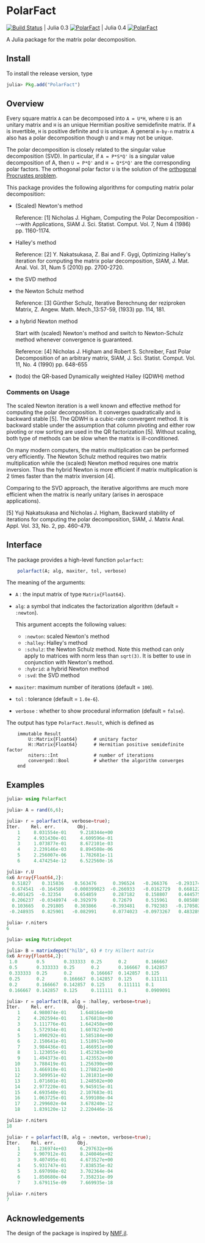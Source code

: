 # PolarFact

[![Build Status](https://travis-ci.org/weijianzhang/PolarFact.jl.svg?branch=master)](https://travis-ci.org/weijianzhang/PolarFact.jl)
| Julia 0.3 [![PolarFact](http://pkg.julialang.org/badges/PolarFact_release.svg)](http://pkg.julialang.org/?pkg=PolarFact&ver=release)
| Julia 0.4 [![PolarFact](http://pkg.julialang.org/badges/PolarFact_nightly.svg)](http://pkg.julialang.org/?pkg=PolarFact&ver=nightly)

A Julia package for the matrix polar decomposition.

## Install

To install the release version, type

```julia
julia> Pkg.add("PolarFact")
```

## Overview 

Every square matrix ``A`` can be decomposed into ``A = U*H``, where
``U`` is an unitary matrix and ``H`` is an unique Hermitian positive
semidefinite matrix. If ``A`` is invertible, ``H`` is positive
definite and ``U`` is unique. A general ``m-by-n`` matrix ``A`` also
has a polar decomposition though ``U`` and ``H`` may not be unique.

The polar decomposition is closely related to the singular value
decomposition (SVD). In particular, if ``A = P*S*Q'`` is a
singular value decomposition of A, then ``U = P*Q'`` and ``H =
Q*S*Q'`` are the corresponding polar factors. The orthogonal polar
factor ``U`` is the solution of the
[orthogonal Procrustes problem](http://en.wikipedia.org/wiki/Orthogonal_Procrustes_problem).

This package provides the following algorithms for computing matrix
polar decomposition:

* (Scaled) Newton's method

	Reference:
	[1] Nicholas J. Higham, Computing the Polar Decomposition ---with Applications,
	SIAM J. Sci. Statist. Comput. Vol. 7, Num 4 (1986) pp. 1160-1174.
	
* Halley's method

	Reference:
	[2] Y. Nakatsukasa, Z. Bai and F. Gygi, Optimizing Halley's iteration 
	for computing the matrix polar decomposition, SIAM, J. Mat. Anal. 
	Vol. 31, Num 5 (2010) pp. 2700-2720. 

* the SVD method

* the Newton Schulz method 

	Reference:
	[3] Günther Schulz, Iterative Berechnung der reziproken Matrix, Z. Angew.
	Math. Mech.,13:57-59, (1933) pp. 114, 181.

* a hybrid Newton method

	Start with (scaled) Newton's method and switch to Newton-Schulz method
	whenever convergence is guaranteed.

	Reference:
	[4] Nicholas J. Higham and Robert S. Schreiber, Fast Polar
	Decomposition of an arbitrary matrix, SIAM, J. Sci. Statist. Comput.
	Vol. 11, No. 4 (1990) pp. 648-655

* (todo) the QR-based Dynamically weighted Halley (QDWH) method  

### Comments on Usage

The scaled Newton iteration is a well known and effective method for
computing the polar decomposition. It converges quadratically and is
backward stable [5]. The QDWH is a cubic-rate convergent method.
It is backward stable under the assumption that column pivoting and
either row pivoting or row sorting are used in the QR factorization [5]. 
Without scaling, both type of methods can be slow when the matrix is
ill-conditioned.

On many modern computers, the matrix multiplication can be performed
very efficiently. The Newton Schulz method requires two matrix
multiplication while the (scaled) Newton method requires one matrix
inversion. Thus the hybrid Newton is more efficient if matrix
multiplication is 2 times faster than the matrix inversion [4].

Comparing to the SVD approach, the iterative algorithms are much more
efficient when the matrix is nearly unitary (arises in aerospace
applications). 

[5] Yuji Nakatsukasa and Nicholas J. Higham, Backward stability of
iterations for computing the polar decomposition, SIAM, J.
Matrix Anal. Appl. Vol. 33, No. 2, pp. 460-479. 

## Interface

The package provides a high-level function ``polarfact``:

```julia
	polarfact(A; alg, maxiter, tol, verbose)
```

The meaning of the arguments:

- ``A`` : the input matrix of type ``Matrix{Float64}``.

- ``alg``: a symbol that indicates the factorization algorithm (default = ``:newton``).

	This argument accepts the following values:

	- ``:newton``: scaled Newton's method
	- ``:halley``: Halley's method
	- ``:schulz``: the Newton Schulz method. Note this method can only
		           apply to matrices with norm less than ``sqrt(3)``. It is
				   better to use in conjunction with Newton's method.
	- ``:hybrid``: a hybrid Newton method 
	- ``:svd``: the SVD method

- ``maxiter``: maximum number of iterations (default = ``100``).

- ``tol`` :  tolerance (default = ``1.0e-6``).

- ``verbose`` : whether to show procedural information (default = ``false``).
	

The output has type ``PolarFact.Result``, which is defined as 

```
	immutable Result
		U::Matrix{Float64}      # unitary factor
		H::Matrix{Float64}      # Hermitian positive semidefinite factor
		niters::Int             # number of iterations
		converged::Bool         # whether the algorithm converges
	end
```

## Examples

```julia
julia> using PolarFact

julia> A = rand(6,6);

julia> r = polarfact(A, verbose=true);
Iter.    Rel. err.        Obj.         
    1     8.031554e-01     9.218344e+00
    2     4.931430e-01     4.609596e-01
    3     1.073877e-01     8.672101e-03
    4     2.239146e-03     8.894508e-06
    5     2.256007e-06     1.782681e-11
    6     4.474254e-12     6.522560e-16

julia> r.U
6x6 Array{Float64,2}:
  0.51827    0.315836    0.563476      0.396524   -0.266376   -0.293174 
  0.674541  -0.164589   -0.000399023  -0.266933   -0.0162729   0.668122 
 -0.401425  -0.32354     0.654859      0.287182    0.158807    0.444575 
  0.206237  -0.0348974  -0.392979      0.72679     0.515961    0.0858893
  0.103665   0.291805    0.303866     -0.393481    0.792383   -0.170502 
 -0.248935   0.825901   -0.082991      0.0774023  -0.0973267   0.483289 

julia> r.niters
6

julia> using MatrixDepot

julia> B = matrixdepot("hilb", 6) # try Hilbert matrix
6x6 Array{Float64,2}:
 1.0       0.5       0.333333  0.25      0.2       0.166667 
 0.5       0.333333  0.25      0.2       0.166667  0.142857 
 0.333333  0.25      0.2       0.166667  0.142857  0.125    
 0.25      0.2       0.166667  0.142857  0.125     0.111111 
 0.2       0.166667  0.142857  0.125     0.111111  0.1      
 0.166667  0.142857  0.125     0.111111  0.1       0.0909091

julia> r = polarfact(B, alg = :halley, verbose=true);
Iter.    Rel. err.        Obj.         
    1     4.980074e-01     1.648164e+00
    2     4.202594e-01     1.676818e+00
    3     3.111776e-01     1.642458e+00
    4     5.572934e-01     1.607827e+00
    5     1.490292e-01     1.585184e+00
    6     2.150641e-01     1.518917e+00
    7     3.984436e-01     1.466951e+00
    8     1.123055e-01     1.452383e+00
    9     1.494373e-01     1.423552e+00
   10     3.788419e-01     1.256390e+00
   11     3.466910e-01     1.278821e+00
   12     3.509951e-02     1.281831e+00
   13     1.071601e-01     1.248502e+00
   14     2.977220e-01     9.945915e-01
   15     4.693540e-01     2.107683e-01
   16     1.063725e-01     4.599108e-04
   17     2.299602e-04     3.678240e-12
   18     1.839120e-12     2.220446e-16

julia> r.niters
18

julia> r = polarfact(B, alg = :newton, verbose=true);
Iter.    Rel. err.        Obj.         
    1     1.236974e+03     6.297632e+06
    2     9.907912e-01     8.240846e+02
    3     9.407495e-01     4.673527e+00
    4     5.931747e-01     7.838535e-02
    5     3.697098e-02     3.702364e-04
    6     1.850680e-04     7.358231e-09
    7     3.679115e-09     7.669935e-18

julia> r.niters
7
```
## Acknowledgements

The design of the package is inspired by [NMF.jl](https://github.com/JuliaStats/NMF.jl).



